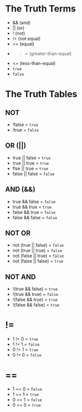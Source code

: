 # The Truth Terms
- && (and)
- || (or)
- ! (not)
- != (not equal)
- == (equal)
- >= (greater-than-equal)
- <= (less-than-equal)
- `true`
- `false`

# The Truth Tables

## NOT
- !false = `true`
- !true = `false`

## OR (||)
- true || false = `true`
- true || true = `true`
- flse || true = `true`
- false || false = `false`

## AND (&&)
- true && false = `false`
- true && true = `true`
- false && true = `false`
- false && false = `false`

## NOT OR
- not (true || false) = `false`
- not (true || true) = `false`
- not (false || true) = `false`
- not (false || false) = `true`

## NOT AND
- !(true && false) = `true`
- !(true && true) = `false`
- !(false && true) = `true`
- !(false && false) = `true`

# !=
- 1 != 0 = `true`
- 1 != 1 = `false`
- 0 != 1 = `true`
- 0 != 0 = `false`

# ==
- 1 == 0 = `false`
- 1 == 1 = `true`
- 0 == 1 = `false`
- 0 == 0 = `true`
